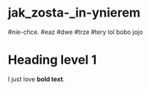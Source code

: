 # jak_zosta-_in-ynierem
#nie-chce.
#eaz
#dwe
#trze
#tery
lol
bobo
jojo
# Heading level 1

I just love **bold text**.
